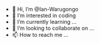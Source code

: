 - 👋 Hi, I’m @Ian-Warugongo
- 👀 I’m interested in coding 
- 🌱 I’m currently learning ...
- 💞️ I’m looking to collaborate on ...
- 📫 How to reach me ...

<!---
Ian-Warugongo/Ian-Warugongo is a ✨ special ✨ repository because its `README.md` (this file) appears on your GitHub profile.
You can click the Preview link to take a look at your changes.
--->
